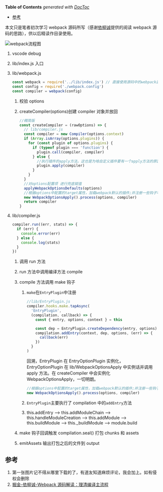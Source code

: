 <!-- START doctoc generated TOC please keep comment here to allow auto update -->
<!-- DON'T EDIT THIS SECTION, INSTEAD RE-RUN doctoc TO UPDATE -->

**Table of Contents** _generated with [DocToc](https://github.com/thlorenz/doctoc)_

- [参考](#%E5%8F%82%E8%80%83)

<!-- END doctoc generated TOC please keep comment here to allow auto update -->

本文只是笔者初次学习 webpack 源码所写（感谢[依柳诚](https://juejin.im/user/57e1143479bc44610a4a9577)提供的阅读 webpack 源码的思路），供以后精读作目录使用。

![webpack流程图](/Users/jiangxiaowei/Desktop/blog/webpack流程图.jpg)

1. vscode debug

2. lib/index.js 入口

3. lib/webpack.js

   ```js
   const webpack = require('../lib/index.js') // 直接使用源码中的webpack函数
   const config = require('./webpack.config')
   const compiler = webpack(config)
   ```

   1. 校验 options

   2. createCompiler(options)创建 compiler 对象并放回

      ```js
      //精简版
      const createCompiler = (rawOptions) => {
        // lib/compiler.js
        const compiler = new Compiler(options.context)
        if (Array.isArray(options.plugins)) {
          for (const plugin of options.plugins) {
            if (typeof plugin === 'function') {
              plugin.call(compiler, compiler)
            } else {
              //执行插件的apply方法。这也是为啥自定义插件要有一个apply方法的原因
              plugin.apply(compiler)
            }
          }
        }
        //对options配置项 进行兜底赋值
        applyWebpackOptionsDefaults(options)
        //根据options中配置的target属性，加载webpack默认的插件;并注册一些钩子等待后续调用
        new WebpackOptionsApply().process(options, compiler)
        return compiler
      }
      ```

4. lib/compiler.js

   ```js
   compiler.run((err, stats) => {
     if (err) {
       console.error(err)
     } else {
       console.log(stats)
     }
   })
   ```

   1. 调用 run 方法

   2. run 方法中调用编译方法 compile

   3. compile 方法调用 make 钩子

      1. `make`在`EntryPlugin`中注册

         ```js
         //lib/EntryPlugin.js
         compiler.hooks.make.tapAsync(
           'EntryPlugin',
           (compilation, callback) => {
             const { entry, options, context } = this

             const dep = EntryPlugin.createDependency(entry, options)
             compilation.addEntry(context, dep, options, (err) => {
               callback(err)
             })
           }
         )
         ```

         回溯，EntryPlugin 在 EntryOptionPlugin 实例化，EntryOptionPlugin 在 lib/WebpackOptionsApply 中实例话并调用 apply 方法。在 createCompiler 中会实例化 WebpackOptionsApply，一切明朗。

         ```js
         //根据options中配置的target属性，加载webpack默认的插件;并注册一些钩子等待后续调用
         new WebpackOptionsApply().process(options, compiler)
         ```

      2. `EntryPlugin`主要执行了 compilation 中的`addEntry`方法

      3. this.addEntry --> this.addModuleChain --> this.handleModuleCreation --> this.addModule --> this.buildModule --> this.\_buildModule --> module.build

   4. make 钩子回调触发 compilation.seal() 打包 chunks 和 assets

   5. emitAssets 输出打包之后的文件到 output

## 参考

1. 第一张图片记不得从哪里下载的了，有道友知道麻烦评论，我会加上。如有侵权会删除
2. [掘金-依柳诚-Webpack 源码解读：理清编译主流程](https://juejin.im/post/5dc01199f265da4d12067ebe)
